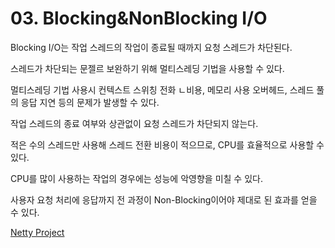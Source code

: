 # 03. Blocking&amp;NonBlocking I/O

<show-structure for="procedure" />



<procedure title="Blocking I/O" style="choices">
<step>
<p>Blocking I/O는 작업 스레드의 작업이 종료될 때까지 요청 스레드가 차단된다.</p>
</step>
<step>
<p>스레드가 차단되는 문젤르 보완하기 위해 멀티스레딩 기법을 사용할 수 있다.</p>
</step>
<step>
<p>멀티스레딩 기법 사용시 컨텍스트 스위칭 전화 ㄴ비용, 메모리 사용 오버헤드, 스레드 풀의 응답 지연 등의 문제가 발생할 수 있다.</p>
</step>
</procedure>

<procedure title="Non-Blocking I/O" style="choices">
<step>
<p>작업 스레드의 종료 여부와 상관없이 요청 스레드가 차단되지 않는다.</p>
</step>
<step>
<p>적은 수의 스레드만 사용해 스레드 전환 비용이 적으므로, CPU를 효율적으로 사용할 수 있다.</p>
</step>
<step>
<p>CPU를 많이 사용하는 작업의 경우에는 성능에 악영향을 미칠 수 있다.</p>
</step>
<step>
<p>사용자 요청 처리에 응답까지 전 과정이 Non-Blocking이어야 제대로 된 효과를 얻을 수 있다.</p>
</step>
</procedure>


<seealso>
<category ref="ref">
<a href="https://netty.io/">Netty Project</a>
</category>
</seealso>